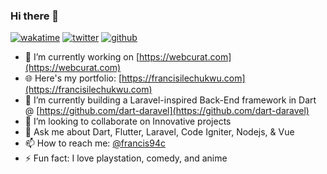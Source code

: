 ### Hi there 👋

[![wakatime](https://wakatime.com/badge/user/19eaeba3-9325-4851-935b-8271f4c8a8af.svg)](https://wakatime.com/@19eaeba3-9325-4851-935b-8271f4c8a8af)
[![twitter](https://img.shields.io/twitter/follow/francis94c?label=followers&logo=twitter&color=%23007ec6&style=plastic)](https://twitter.com/adewalecharles)
[![github](https://img.shields.io/github/followers/francis94c?logo=github&style=plastic)](https://github.com/adewalecharles?tab=followers)

<!--
**francis94c/francis94c** is a ✨ _special_ ✨ repository because its `README.md` (this file) appears on your GitHub profile.

Here are some ideas to get you started:
-->
- 🔭 I’m currently working on [https://webcurat.com](https://webcurat.com)
- 🌐 Here's my portfolio: [https://francisilechukwu.com](https://francisilechukwu.com)
- 🌱 I’m currently building a Laravel-inspired Back-End framework in Dart @ [https://github.com/dart-daravel](https://github.com/dart-daravel)
- 👯 I’m looking to collaborate on Innovative projects
- 💬 Ask me about Dart, Flutter, Laravel, Code Igniter, Nodejs, & Vue
- 📫 How to reach me: [@francis94c](https://twitter.com/francis94c)
- ⚡ Fun fact: I love playstation, comedy, and anime
